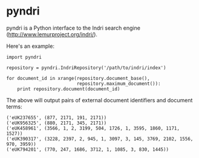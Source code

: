 pyndri
======

pyndri is a Python interface to the Indri search engine (http://www.lemurproject.org/indri/).

Here's an example:

    import pyndri

    repository = pyndri.IndriRepository('/path/to/indri/index')

    for document_id in xrange(repository.document_base(),
                              repository.maximum_document()):
        print repository.document(document_id)

The above will output pairs of external document identifiers and document terms:

    ('eUK237655', (877, 2171, 191, 2171))
    ('eUK956325', (880, 2171, 345, 2171))
    ('eUK458961', (3566, 1, 2, 3199, 504, 1726, 1, 3595, 1860, 1171, 1527))
    ('eUK390317', (3228, 2397, 2, 945, 1, 3097, 3, 145, 3769, 2102, 1556, 970, 3959))
    ('eUK794201', (770, 247, 1686, 3712, 1, 1085, 3, 830, 1445))